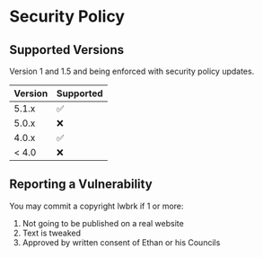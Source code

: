# Security Policy

## Supported Versions

Version 1 and 1.5 and being enforced with security policy updates. 

| Version | Supported          |
| ------- | ------------------ |
| 5.1.x   | :white_check_mark: |
| 5.0.x   | :x:                |
| 4.0.x   | :white_check_mark: |
| < 4.0   | :x:                |

## Reporting a Vulnerability

You may commit a copyright lwbrk if 1 or more:
1. Not going to be published on a real website
2. Text is tweaked
3. Approved by written consent of Ethan or his Councils
